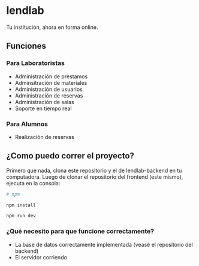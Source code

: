 # lendlab

Tu institución, ahora en forma online.

## Funciones
### Para Laboratoristas
* Administración de prestamos
* Adminsitración de materiales
* Administración de usuarios
* Administración de reservas
* Administración de salas
* Soporte en tiempo real

### Para Alumnos
* Realización de reservas

## ¿Como puedo correr el proyecto?

Primero que nada, clona este repositorio y el de lendlab-backend en tu computadora.
Luego de clonar el repositorio del frontend (este mismo), ejecuta en la consola:

```bash
# npm

npm install

npm run dev

```

### ¿Qué necesito para que funcione correctamente?

* La base de datos correctamente implementada (veasé el repositorio del backend)
* El servidor corriendo

